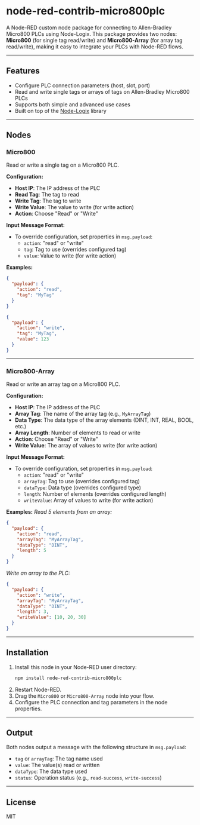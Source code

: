 # node-red-contrib-micro800plc

A Node-RED custom node package for connecting to Allen-Bradley Micro800 PLCs using Node-Logix. This package provides two nodes: **Micro800** (for single tag read/write) and **Micro800-Array** (for array tag read/write), making it easy to integrate your PLCs with Node-RED flows.

---

## Features
- Configure PLC connection parameters (host, slot, port)
- Read and write single tags or arrays of tags on Allen-Bradley Micro800 PLCs
- Supports both simple and advanced use cases
- Built on top of the [Node-Logix](https://www.npmjs.com/package/node-logix) library

---

## Nodes

### Micro800
Read or write a single tag on a Micro800 PLC.

**Configuration:**
- **Host IP**: The IP address of the PLC
- **Read Tag**: The tag to read
- **Write Tag**: The tag to write
- **Write Value**: The value to write (for write action)
- **Action**: Choose "Read" or "Write"

**Input Message Format:**
- To override configuration, set properties in `msg.payload`:
  - `action`: "read" or "write"
  - `tag`: Tag to use (overrides configured tag)
  - `value`: Value to write (for write action)

**Examples:**
```json
{
  "payload": {
    "action": "read",
    "tag": "MyTag"
  }
}
```
```json
{
  "payload": {
    "action": "write",
    "tag": "MyTag",
    "value": 123
  }
}
```

---

### Micro800-Array
Read or write an array tag on a Micro800 PLC.

**Configuration:**
- **Host IP**: The IP address of the PLC
- **Array Tag**: The name of the array tag (e.g., `MyArrayTag`)
- **Data Type**: The data type of the array elements (DINT, INT, REAL, BOOL, etc.)
- **Array Length**: Number of elements to read or write
- **Action**: Choose "Read" or "Write"
- **Write Value**: The array of values to write (for write action)

**Input Message Format:**
- To override configuration, set properties in `msg.payload`:
  - `action`: "read" or "write"
  - `arrayTag`: Tag to use (overrides configured tag)
  - `dataType`: Data type (overrides configured type)
  - `length`: Number of elements (overrides configured length)
  - `writeValue`: Array of values to write (for write action)

**Examples:**
_Read 5 elements from an array:_
```json
{
  "payload": {
    "action": "read",
    "arrayTag": "MyArrayTag",
    "dataType": "DINT",
    "length": 5
  }
}
```
_Write an array to the PLC:_
```json
{
  "payload": {
    "action": "write",
    "arrayTag": "MyArrayTag",
    "dataType": "DINT",
    "length": 3,
    "writeValue": [10, 20, 30]
  }
}
```

---

## Installation
1. Install this node in your Node-RED user directory:
   ```sh
   npm install node-red-contrib-micro800plc
   ```
2. Restart Node-RED.
3. Drag the `Micro800` or `Micro800-Array` node into your flow.
4. Configure the PLC connection and tag parameters in the node properties.

---

## Output
Both nodes output a message with the following structure in `msg.payload`:
- `tag` or `arrayTag`: The tag name used
- `value`: The value(s) read or written
- `dataType`: The data type used
- `status`: Operation status (e.g., `read-success`, `write-success`)

---

## License
MIT
